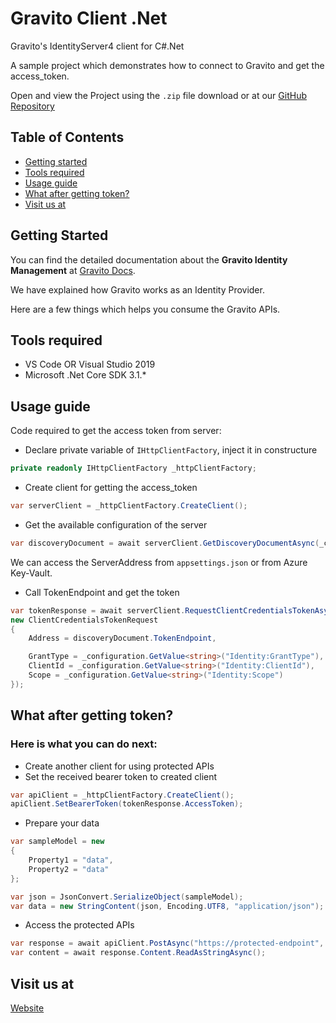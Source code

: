 # Gravito Client .Net
Gravito's IdentityServer4 client for C#.Net

A sample project which demonstrates how to connect to Gravito and get the access_token.

Open and view the Project using the `.zip` file download or at our [GitHub Repository]

## Table of Contents
- [Getting started](#getting-started)
- [Tools required](#tools-required)
- [Usage guide](#usage-guide)
- [What after getting token?](#what-after-getting-token)
- [Visit us at](#visit-us-at)

## Getting Started

You can find the detailed documentation about the **Gravito Identity Management** at [Gravito Docs].

We have explained how Gravito works as an Identity Provider.

Here are a few things which helps you consume the Gravito APIs.

## Tools required

* VS Code OR Visual Studio 2019
* Microsoft .Net Core SDK 3.1.*

## Usage guide

Code required to get the access token from server:

* Declare private variable of `IHttpClientFactory`, inject it in constructure
```c#
private readonly IHttpClientFactory _httpClientFactory;
```

* Create client for getting the access_token
```c#
var serverClient = _httpClientFactory.CreateClient();
```

* Get the available configuration of the server
```c#
var discoveryDocument = await serverClient.GetDiscoveryDocumentAsync(_configuration.GetValue<string>("Identity:ServerAddress"));
```

We can access the ServerAddress from `appsettings.json` or from Azure Key-Vault.


* Call TokenEndpoint and get the token
```c#
var tokenResponse = await serverClient.RequestClientCredentialsTokenAsync (
new ClientCredentialsTokenRequest
{
    Address = discoveryDocument.TokenEndpoint,

    GrantType = _configuration.GetValue<string>("Identity:GrantType"),
    ClientId = _configuration.GetValue<string>("Identity:ClientId"),
    Scope = _configuration.GetValue<string>("Identity:Scope")
});
```

## What after getting token?
### Here is what you can do next:
* Create another client for using protected APIs
* Set the received bearer token to created client

```c#
var apiClient = _httpClientFactory.CreateClient();
apiClient.SetBearerToken(tokenResponse.AccessToken);
```

* Prepare your data

```c#
var sampleModel = new
{
    Property1 = "data",
    Property2 = "data"
};

var json = JsonConvert.SerializeObject(sampleModel);
var data = new StringContent(json, Encoding.UTF8, "application/json");
```
* Access the protected APIs

```c#
var response = await apiClient.PostAsync("https://protected-endpoint", data);
var content = await response.Content.ReadAsStringAsync();
```

## Visit us at
[Website]

[GitHub Repository]: https://github.com/GravitoLtd/gravito-client-dotnet
[Website]: https://www.gravito.net
[Gravito Docs]: https://docs.gravito.net/gravito-identity-provider/getting-started
